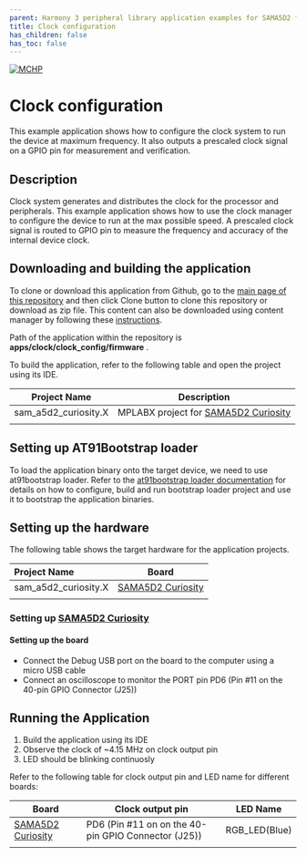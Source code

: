 ```yaml
---
parent: Harmony 3 peripheral library application examples for SAMA5D2 family
title: Clock configuration 
has_children: false
has_toc: false
---
```


[![MCHP](https://www.microchip.com/ResourcePackages/Microchip/assets/dist/images/logo.png)](https://www.microchip.com)

# Clock configuration

This example application shows how to configure the clock system to run the device at maximum frequency. It also outputs a prescaled clock signal on a GPIO pin for measurement and verification.

## Description

Clock system generates and distributes the clock for the processor and peripherals. This example application shows how to use the clock manager to configure the device to run at the max possible speed. A prescaled clock signal is routed to GPIO pin to measure the frequency and accuracy of the internal device clock.

## Downloading and building the application

To clone or download this application from Github, go to the [main page of this repository](https://github.com/Microchip-MPLAB-Harmony/csp_apps_sam_a5d2) and then click Clone button to clone this repository or download as zip file.
This content can also be downloaded using content manager by following these [instructions](https://github.com/Microchip-MPLAB-Harmony/contentmanager/wiki).

Path of the application within the repository is **apps/clock/clock_config/firmware** .

To build the application, refer to the following table and open the project using its IDE.

| Project Name      | Description                                    |
| ----------------- | ---------------------------------------------- |
| sam_a5d2_curiosity.X | MPLABX project for [SAMA5D2 Curiosity]() |
|||

## Setting up AT91Bootstrap loader

To load the application binary onto the target device, we need to use at91bootstrap loader. Refer to the [at91bootstrap loader documentation](../../docs/readme_bootstrap.md) for details on how to configure, build and run bootstrap loader project and use it to bootstrap the application binaries.

## Setting up the hardware

The following table shows the target hardware for the application projects.

| Project Name| Board|
|:---------|:---------:|
| sam_a5d2_curiosity.X | [SAMA5D2 Curiosity]() |
|||

### Setting up [SAMA5D2 Curiosity]()

#### Setting up the board

- Connect the Debug USB port on the board to the computer using a micro USB cable
- Connect an oscilloscope to monitor the PORT pin PD6 (Pin #11 on the 40-pin GPIO Connector (J25))

## Running the Application

1. Build the application using its IDE
2. Observe the clock of ~4.15 MHz on clock output pin
3. LED should be blinking continuosly

Refer to the following table for clock output pin and LED name for different boards:

| Board      | Clock output pin | LED Name |
| ---------- | ---------------- |--------- |
|  [SAMA5D2 Curiosity]()  | PD6 (Pin #11 on on the 40-pin GPIO Connector (J25)) | RGB_LED(Blue) |
||||
